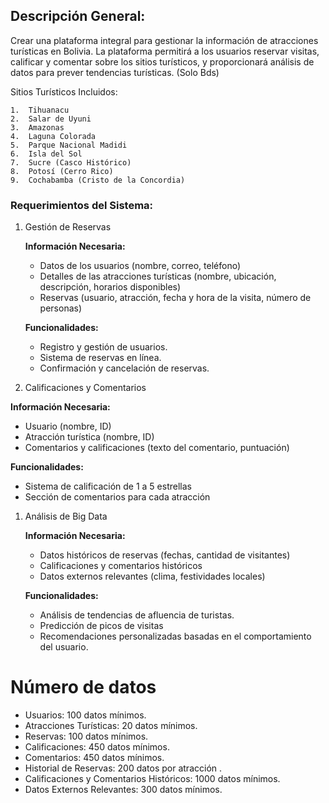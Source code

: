 ## Descripción General:

Crear una plataforma integral para gestionar la información de atracciones turísticas en Bolivia. La plataforma permitirá a los usuarios reservar visitas, calificar y comentar sobre los sitios turísticos, y proporcionará análisis de datos para prever tendencias turísticas. (Solo Bds)

Sitios Turísticos Incluidos:

	1.	Tihuanacu
	2.	Salar de Uyuni
	3.	Amazonas
	4.	Laguna Colorada
	5.	Parque Nacional Madidi
	6.	Isla del Sol
	7.	Sucre (Casco Histórico)
	8.	Potosí (Cerro Rico)
	9.	Cochabamba (Cristo de la Concordia)

### Requerimientos del Sistema:

1. Gestión de Reservas
   
    **Información Necesaria:**
   - Datos de los usuarios (nombre, correo, teléfono)
   - Detalles de las atracciones turísticas (nombre, ubicación, descripción, horarios disponibles)
   - Reservas (usuario, atracción, fecha y hora de la visita, número de personas)

    **Funcionalidades:**
    - Registro y gestión de usuarios.
    - Sistema de reservas en línea.
    - Confirmación y cancelación de reservas.

2. Calificaciones y Comentarios

**Información Necesaria:**
   
   - Usuario (nombre, ID)
   - Atracción turística (nombre, ID)
   - Comentarios y calificaciones (texto del comentario, puntuación)

**Funcionalidades:**

   -   Sistema de calificación de 1 a 5 estrellas
   -   Sección de comentarios para cada atracción

1. Análisis de Big Data

	**Información Necesaria:**

	- Datos históricos de reservas (fechas, cantidad de visitantes)
	- Calificaciones y comentarios históricos
	- Datos externos relevantes (clima, festividades locales)

	**Funcionalidades:**
    - Análisis de tendencias de afluencia de turistas.
    - Predicción de picos de visitas
    - Recomendaciones personalizadas basadas en el comportamiento del usuario.
# Número de datos 
-  Usuarios: 100 datos mínimos.
-  Atracciones Turísticas: 20 datos mínimos.
-  Reservas: 100 datos mínimos.
-  Calificaciones: 450 datos mínimos.
-  Comentarios: 450 datos mínimos.
-  Historial de Reservas: 200 datos por atracción .
-  Calificaciones y Comentarios Históricos: 1000 datos mínimos.
-  Datos Externos Relevantes: 300 datos mínimos.